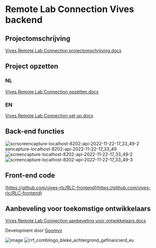 # Remote Lab Connection Vives backend

## Projectomschrijving
[Vives Remote Lab Connection projectomschrijving.docx](https://github.com/vives-rlc/RLC-frontend/files/10098880/Vives.Remote.Lab.Connection.projectomschrijving.docx)

## Project opzetten
### NL
[Vives Remote Lab Connection opzetten.docx](https://github.com/vives-rlc/RLC-frontend/files/10098884/Vives.Remote.Lab.Connection.opzetten.docx)

### EN
[Vives Remote Lab Connection set up.docx](https://github.com/vives-rlc/RLC-frontend/files/10098883/Vives.Remote.Lab.Connection.set.up.docx)

## Back-end functies
![scr![screencapture-localhost-8202-api-2022-11-22-17_33_49-2](https://user-images.githubusercontent.com/43674327/204152149-f6ee3e24-4000-4f18-bd68-9505d76c4cf2.png)
eencapture-localhost-8202-api-2022-11-22-17_33_49](https://user-images.githubusercontent.com/43674327/204152140-46ae4a3e-9b81-4536-a85e-fce319306417.png)
![screencapture-localhost-8202-api-2022-11-22-17_33_49-2](https://user-images.githubusercontent.com/43674327/204152171-14aef4aa-5ebd-49a0-8d2d-52d7e857fdca.png)
![screencapture-localhost-8202-api-2022-11-22-17_33_49-3](https://user-images.githubusercontent.com/43674327/204152155-847ba44f-c167-40e0-b869-b8a2a2a05e56.png)

## Front-end code 
[https://github.com/vives-rlc/RLC-frontend](https://github.com/vives-rlc/RLC-frontend)

## Aanbeveling voor toekomstige ontwikkelaars 
[Vives Remote Lab Connection  aanbeveling voor ontwikkelaars.docx](https://github.com/vives-rlc/RLC-frontend/files/10098888/Vives.Remote.Lab.Connection.aanbeveling.voor.ontwikkelaars.docx)

Development door [Goomyx](https://www.goomyx.com/)


![image](https://user-images.githubusercontent.com/43674327/204151969-93f9f260-ea5c-42bd-bf4e-6ed2533de0ed.png)
![rrf_combilogo_bleke_achtergrond_gefinancierd_eu](https://user-images.githubusercontent.com/43674327/204151947-827d24a3-7cb5-4e5e-81f9-7181688c99ea.png)
